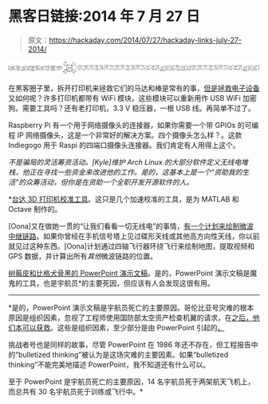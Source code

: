 # 黑客日链接:2014 年 7 月 27 日

> 原文：<https://hackaday.com/2014/07/27/hackaday-links-july-27-2014/>

![hackaday-links-chain](img/da184e9bde007f88b719f5aafc440574.png)

在黑客圈子里，拆开打印机来拯救它们的马达和棒是常有的事，[但是拯救电子设备](https://alexkaltsas.wordpress.com/2014/07/22/hacking-a-printerss-wifi-module/)又如何呢？许多打印机都带有 WiFi 模块，这些模块可以重新用作 USB WiFi 加密狗。需要工具吗？还有老打印机，3.3 V 稳压器，一根 USB 线。再简单不过了。

Raspberry Pi 有一个用于网络摄像头的连接器，如果你需要一个带 GPIOs 的可编程 IP 网络摄像头，这是一个非常好的解决方案。四个摄像头怎么样？。这款 Indiegogo 用于 Raspi 的四端口摄像头连接器。我们肯定有人用得上这个。

[](https://www.indiegogo.com/projects/a-month-of-rtl-sdr)*不是骗局的灵活筹资活动。[Kyle]维护 Arch Linux 的大部分软件定义无线电堆栈，他正在寻找一些资金来改进他的工作。是的，这基本上是一个“资助我的生活”的众筹活动，但你是在资助一个全职开发开源软件的人。*

 *[台达 3D 打印机校准工具](http://wp.boim.com/?p=94)。这只是几个加速校准的工具，是为 MATLAB 和 Octave 制作的。

[Oona]又在做她一贯的“让我们看看一切无线电”的事情，[有一个计划来绘制微波中继链路](http://www.windytan.com/2014/07/mapping-microwave-relay-links-from-video.html)。如果你曾经在手机信号塔上见过碟形天线或其他高方向性天线，你以前就见过这种东西。[Oona]计划通过四轴飞行器环绕飞行来绘制地图，提取视频和 GPS 数据，并计算出所有*其他*微波链路的位置。

[树莓皮和比格犬骨黑的 PowerPoint 演示文稿](https://github.com/eried/PowerSpeck)。是的，PowerPoint 演示文稿是魔鬼的工具，也是宇航员*的主要死因，但应该有人会发现这很有用。

* * *

*是的，PowerPoint 演示文稿是宇航员死亡的主要原因。哥伦比亚号灾难的根本原因是组织因素，忽视了工程师使用国防部太空资产检查机翼的请求，在[之后，他们本可以获救](http://arstechnica.com/science/2014/02/the-audacious-rescue-plan-that-might-have-saved-space-shuttle-columbia/)。这些是组织因素，至少部分是由 PowerPoint 引起的[。](http://www.edwardtufte.com/bboard/q-and-a-fetch-msg?msg_id=0001yB)

挑战者号也是同样的故事，尽管 PowerPoint 在 1986 年还不存在，但工程报告中的“bulletized thinking”被认为是这场灾难的主要因素。如果“bulletized thinking”不能完美地描述 PowerPoint，我不知道还有什么可以。

至于 PowerPoint 是宇航员死亡的主要原因，14 名宇航员死于两架航天飞机上，而总共有 30 名宇航员死于训练或飞行中。*